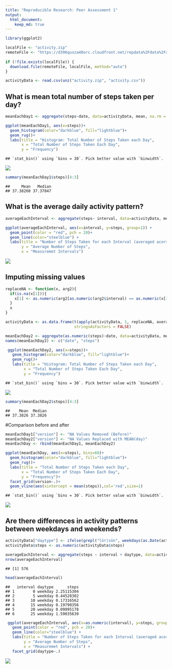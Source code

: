 ```yaml
---
title: "Reproducible Research: Peer Assessment 1"
output: 
  html_document:
    keep_md: true
---
```



```r
library(ggplot2)

localFile <- "activity.zip" 
remoteFile <- "https://d396qusza40orc.cloudfront.net/repdata%2Fdata%2Factivity.zip"
  
if (!file.exists(localFile)) {
  download.file(remoteFile, localFile, method="auto") 
}

activityData <- read.csv(unz("activity.zip", "activity.csv"))
```





## What is mean total number of steps taken per day?


```r
meanEachDay1 <- aggregate(steps~date, data=activityData, mean, na.rm = TRUE)

ggplot(meanEachDay1, aes(x=steps))+
  geom_histogram(color="darkblue", fill="lightblue")+
  geom_rug()+
  labs(title = "Histogram: Total Number of Steps Taken each Day",
       x = "Total Number of Steps Taken Each Day",
       y = "Frequency")
```

```
## `stat_bin()` using `bins = 30`. Pick better value with `binwidth`.
```

![](PA1_template_files/figure-html/unnamed-chunk-2-1.png)<!-- -->

```r
summary(meanEachDay1$steps)[4:3]
```

```
##     Mean   Median 
## 37.38260 37.37847
```
## What is the average daily activity pattern?


```r
averageEachInterval <- aggregate(steps~ interval, data=activityData, mean, na.rm=TRUE)

ggplot(averageEachInterval, aes(x=interval, y=steps, group=1)) +
  geom_point(color = "red", pch = 20)+
  geom_line(color="steelblue") +
  labs(title = "Number of Steps Taken for each Interval (averaged acorss all Days)",
       y = "Average Number of Steps",
       x = "Measuremet Intervals")
```

![](PA1_template_files/figure-html/unnamed-chunk-3-1.png)<!-- -->

## Imputing missing values



```r
replaceNA <- function(x, arg2){
  if(is.na(x[1])){
    x[1] <- as.numeric(arg2[as.numeric(arg2$interval) == as.numeric(x[3]), 2], 2)
  }
  x
}

activityData <- as.data.frame(t(apply(activityData, 1, replaceNA, averageEachInterval)), 
                              stringsAsFactors = FALSE)
```




```r
meanEachDay2 <- aggregate(as.numeric(steps)~date, data=activityData, mean, na.rm = TRUE)
names(meanEachDay2) <- c("date", "steps")

 ggplot(meanEachDay2, aes(x=steps))+
   geom_histogram(color="darkblue", fill="lightblue")+
   geom_rug()+
   labs(title = "Histogram: Total Number of Steps Taken each Day",
        x = "Total Number of Steps Taken Each Day",
        y = "Frequency")
```

```
## `stat_bin()` using `bins = 30`. Pick better value with `binwidth`.
```

![](PA1_template_files/figure-html/unnamed-chunk-5-1.png)<!-- -->

```r
summary(meanEachDay2$steps)[4:3]
```

```
##    Mean  Median 
## 37.3826 37.3826
```


#Comparison before and after


```r
meanEachDay1["version"] <- "NA Values Removed (Before)"
meanEachDay2["version"] <- "NA Values Replaced with MEAN(day)"
meanEachDay <- rbind(meanEachDay1, meanEachDay2)

ggplot(meanEachDay, aes(x=steps), bins=60)+
  geom_histogram(color="darkblue", fill="lightblue")+
  geom_rug()+
  labs(title = "Total Number of Steps Taken each Day",
       x = "Total Number of Steps Taken Each Day",
       y = "Frequency")+
  facet_grid(version~.)+
  geom_vline(aes(xintercept = mean(steps)),col='red',size=1)
```

```
## `stat_bin()` using `bins = 30`. Pick better value with `binwidth`.
```

![](PA1_template_files/figure-html/unnamed-chunk-6-1.png)<!-- -->

## Are there differences in activity patterns between weekdays and weekends?


```r
activityData["daytype"] <- ifelse(grepl("lör|sön", weekdays(as.Date(activityData$date, "%Y-%m-%d"))), "weekend", "weekday")
activityData$steps <- as.numeric(activityData$steps)

averageEachInterval <- aggregate(steps ~ interval + daytype, data=activityData, mean, na.rm=TRUE)
nrow(averageEachInterval)
```

```
## [1] 576
```

```r
head(averageEachInterval)
```

```
##   interval daytype      steps
## 1        0 weekday 2.25115304
## 2        5 weekday 0.44528302
## 3       10 weekday 0.17316562
## 4       15 weekday 0.19790356
## 5       20 weekday 0.09895178
## 6       25 weekday 1.59035639
```

```r
 ggplot(averageEachInterval, aes(x=as.numeric(interval), y=steps, group=1)) +
   geom_point(color = "red", pch = 20)+
   geom_line(color="steelblue") +
   labs(title = "Number of Steps Taken for each Interval (averaged acorss all Days)",
        y = "Average Number of Steps",
        x = "Measuremet Intervals") +
   facet_grid(daytype~.) 
```

![](PA1_template_files/figure-html/unnamed-chunk-7-1.png)<!-- -->

